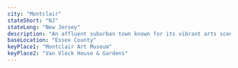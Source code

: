 ```yaml
---
city: "Montclair"
stateShort: "NJ"
stateLong: "New Jersey"
description: "An affluent suburban town known for its vibrant arts scene, including the Montclair Art Museum and Wellmont Theater, and beautiful parks."
baseLocation: "Essex County"
keyPlace1: "Montclair Art Museum"
keyPlace2: "Van Vleck House & Gardens"
---
```

